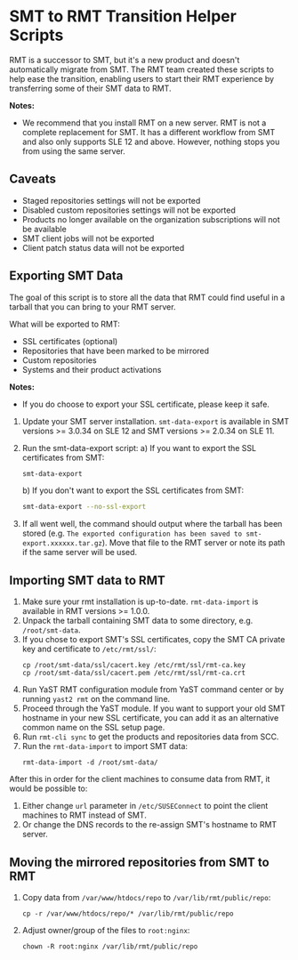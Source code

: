 # SMT to RMT Transition Helper Scripts

RMT is a successor to SMT, but it's a new product and doesn't automatically migrate from SMT. The RMT team
created these scripts to help ease the transition, enabling users to start their RMT experience by transferring some of
their SMT data to RMT.

**Notes:**

* We recommend that you install RMT on a new server. RMT is not a complete replacement for SMT. It has a different
workflow from SMT and also only supports SLE 12 and above. However, nothing stops you from using the same server.

## Caveats

* Staged repositories settings will not be exported
* Disabled custom repositories settings will not be exported
* Products no longer available on the organization subscriptions will not be available
* SMT client jobs will not be exported
* Client patch status data will not be exported

## Exporting SMT Data

The goal of this script is to store all the data that RMT could find useful in a tarball that you can bring to your
RMT server.

What will be exported to RMT:

* SSL certificates (optional)
* Repositories that have been marked to be mirrored
* Custom repositories
* Systems and their product activations

**Notes:**

* If you do choose to export your SSL certificate, please keep it safe.

1. Update your SMT server installation. `smt-data-export` is available in SMT versions >= 3.0.34 on SLE 12 and SMT versions >= 2.0.34 on SLE 11.

2. Run the smt-data-export script:
    a) If you want to export the SSL certificates from SMT:
    ```bash
    smt-data-export
    ```
    b) If you don't want to export the SSL certificates from SMT:
    ```bash
    smt-data-export --no-ssl-export
    ```
4. If all went well, the command should output where the tarball has been stored (e.g. `The exported configuration has
been saved to smt-export.xxxxxx.tar.gz`). Move that file to the RMT
server or note its path if the same server will be used.

## Importing SMT data to RMT

1. Make sure your rmt installation is up-to-date. `rmt-data-import` is available in RMT versions >= 1.0.0.
2. Unpack the tarball containing SMT data to some directory, e.g. `/root/smt-data`.
3. If you chose to export SMT's SSL certificates, copy the SMT CA private key and certificate to `/etc/rmt/ssl/`:
    ```
    cp /root/smt-data/ssl/cacert.key /etc/rmt/ssl/rmt-ca.key
    cp /root/smt-data/ssl/cacert.pem /etc/rmt/ssl/rmt-ca.crt
    ```
4. Run YaST RMT configuration module from YaST command center or by running `yast2 rmt` on the command line.
5. Proceed through the YaST module. If you want to support your old SMT hostname in your new SSL certificate, you can add it as an alternative common name on the SSL setup page.
6. Run `rmt-cli sync` to get the products and repositories data from SCC.
7. Run the `rmt-data-import` to import SMT data:
    ```
    rmt-data-import -d /root/smt-data/
    ```

After this in order for the client machines to consume data from RMT, it would be possible to:
1. Either change `url` parameter in `/etc/SUSEConnect` to point the client machines to RMT instead of SMT.
1. Or change the DNS records to the re-assign SMT's hostname to RMT server.


## Moving the mirrored repositories from SMT to RMT

1. Copy data from `/var/www/htdocs/repo` to `/var/lib/rmt/public/repo`:
    ```
    cp -r /var/www/htdocs/repo/* /var/lib/rmt/public/repo
    ```
2. Adjust owner/group of the files to `root:nginx`:
    ```
    chown -R root:nginx /var/lib/rmt/public/repo
    ```
